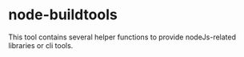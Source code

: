 # node-buildtools
This tool contains several helper functions to provide nodeJs-related libraries or cli tools.
